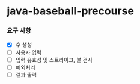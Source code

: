 # java-baseball-precourse

### 요구 사항
- [x] 수 생성
- [ ] 사용자 입력
- [ ] 입력 유효성 및 스트라이크, 볼 검사
- [ ] 예외처리
- [ ] 결과 출력